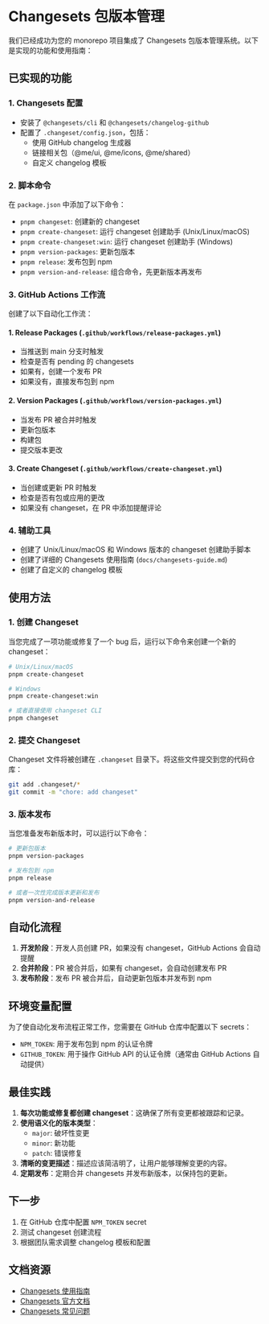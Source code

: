 # Changesets 包版本管理

我们已经成功为您的 monorepo 项目集成了 Changesets 包版本管理系统。以下是实现的功能和使用指南：

## 已实现的功能

### 1. Changesets 配置

- 安装了 `@changesets/cli` 和 `@changesets/changelog-github`
- 配置了 `.changeset/config.json`，包括：
  - 使用 GitHub changelog 生成器
  - 链接相关包（@me/ui, @me/icons, @me/shared）
  - 自定义 changelog 模板

### 2. 脚本命令

在 `package.json` 中添加了以下命令：

- `pnpm changeset`: 创建新的 changeset
- `pnpm create-changeset`: 运行 changeset 创建助手 (Unix/Linux/macOS)
- `pnpm create-changeset:win`: 运行 changeset 创建助手 (Windows)
- `pnpm version-packages`: 更新包版本
- `pnpm release`: 发布包到 npm
- `pnpm version-and-release`: 组合命令，先更新版本再发布

### 3. GitHub Actions 工作流

创建了以下自动化工作流：

#### 1. Release Packages (`.github/workflows/release-packages.yml`)

- 当推送到 main 分支时触发
- 检查是否有 pending 的 changesets
- 如果有，创建一个发布 PR
- 如果没有，直接发布包到 npm

#### 2. Version Packages (`.github/workflows/version-packages.yml`)

- 当发布 PR 被合并时触发
- 更新包版本
- 构建包
- 提交版本更改

#### 3. Create Changeset (`.github/workflows/create-changeset.yml`)

- 当创建或更新 PR 时触发
- 检查是否有包或应用的更改
- 如果没有 changeset，在 PR 中添加提醒评论

### 4. 辅助工具

- 创建了 Unix/Linux/macOS 和 Windows 版本的 changeset 创建助手脚本
- 创建了详细的 Changesets 使用指南 (`docs/changesets-guide.md`)
- 创建了自定义的 changelog 模板

## 使用方法

### 1. 创建 Changeset

当您完成了一项功能或修复了一个 bug 后，运行以下命令来创建一个新的 changeset：

```bash
# Unix/Linux/macOS
pnpm create-changeset

# Windows
pnpm create-changeset:win

# 或者直接使用 changeset CLI
pnpm changeset
```

### 2. 提交 Changeset

Changeset 文件将被创建在 `.changeset` 目录下。将这些文件提交到您的代码仓库：

```bash
git add .changeset/*
git commit -m "chore: add changeset"
```

### 3. 版本发布

当您准备发布新版本时，可以运行以下命令：

```bash
# 更新包版本
pnpm version-packages

# 发布包到 npm
pnpm release

# 或者一次性完成版本更新和发布
pnpm version-and-release
```

## 自动化流程

1. **开发阶段**：开发人员创建 PR，如果没有 changeset，GitHub Actions 会自动提醒
2. **合并阶段**：PR 被合并后，如果有 changeset，会自动创建发布 PR
3. **发布阶段**：发布 PR 被合并后，自动更新包版本并发布到 npm

## 环境变量配置

为了使自动化发布流程正常工作，您需要在 GitHub 仓库中配置以下 secrets：

- `NPM_TOKEN`: 用于发布包到 npm 的认证令牌
- `GITHUB_TOKEN`: 用于操作 GitHub API 的认证令牌（通常由 GitHub Actions 自动提供）

## 最佳实践

1. **每次功能或修复都创建 changeset**：这确保了所有变更都被跟踪和记录。
2. **使用语义化的版本类型**：
   - `major`: 破坏性变更
   - `minor`: 新功能
   - `patch`: 错误修复
3. **清晰的变更描述**：描述应该简洁明了，让用户能够理解变更的内容。
4. **定期发布**：定期合并 changesets 并发布新版本，以保持包的更新。

## 下一步

1. 在 GitHub 仓库中配置 `NPM_TOKEN` secret
2. 测试 changeset 创建流程
3. 根据团队需求调整 changelog 模板和配置

## 文档资源

- [Changesets 使用指南](docs/changesets-guide.md)
- [Changesets 官方文档](https://github.com/changesets/changesets)
- [Changesets 常见问题](https://github.com/changesets/changesets/blob/main/docs/common-questions.md)
